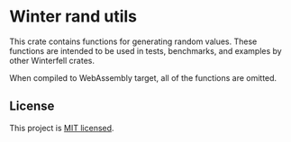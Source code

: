# Winter rand utils
This crate contains functions for generating random values. These functions are intended to be used in tests, benchmarks, and examples by other Winterfell crates.

When compiled to WebAssembly target, all of the functions are omitted.

License
-------

This project is [MIT licensed](../../LICENSE).
